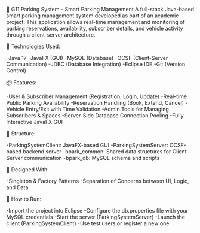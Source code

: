 🚗 G11 Parking System – Smart Parking Management
A full-stack Java-based smart parking management system developed as part of an academic project. This application allows real-time management and monitoring of parking reservations, availability, subscriber details, and vehicle activity through a client-server architecture.

🔧 Technologies Used:

-Java 17
-JavaFX (GUI)
-MySQL (Database)
-OCSF (Client-Server Communication)
-JDBC (Database Integration)
-Eclipse IDE
-Git (Version Control)

📦 Features:

-User & Subscriber Management (Registration, Login, Update)
-Real-time Public Parking Availability
-Reservation Handling (Book, Extend, Cancel)
-Vehicle Entry/Exit with Time Validation
-Admin Tools for Managing Subscribers & Spaces
-Server-Side Database Connection Pooling
-Fully Interactive JavaFX GUI

📁 Structure:

-ParkingSystemClient: JavaFX-based GUI
-ParkingSystemServer: OCSF-based backend server
-bpark_common: Shared data structures for Client-Server communication
-bpark_db: MySQL schema and scripts

🧠 Designed With:

-Singleton & Factory Patterns
-Separation of Concerns between UI, Logic, and Data

📘 How to Run:

-Import the project into Eclipse
-Configure the db.properties file with your MySQL credentials
-Start the server (ParkingSystemServer)
-Launch the client (ParkingSystemClient)
-Use test users or register a new one

